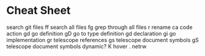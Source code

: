 # Cheat Sheet

<leader><leader> search git files
<leader>ff search all files
<leader>fg grep through all files
<leader>r rename
<leader>ca code action
gd go definition
gD go to type definition
<leader>gd declaration
<leader>gi go implementation
gr telescope references
gs telescope document symbols
gS telescope document symbols dynamic?
K hover
<leader>. netrw

